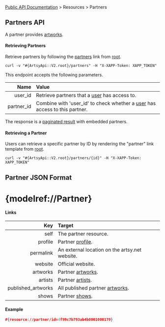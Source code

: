 [Public API Documentation](/v2) &gt; Resources &gt; Partners

## Partners API

A partner provides [artworks](/v2/docs/artworks).

#### Retrieving Partners

Retrieve partners by following the [partners](#{ArtsyApi::V2.root}/partners) link from [root](#{ArtsyApi::V2.root}).

```
curl -v "#{ArtsyApi::V2.root}/partners" -H "X-XAPP-Token: XAPP_TOKEN"
```

This endpoint accepts the following parameters.

Name       | Value                                                                                     |
----------:|:------------------------------------------------------------------------------------------|
user_id    | Retrieve partners that a [user](/v2/docs/users) has access to.                               |
partner_id | Combine with 'user_id' to check whether a [user](/v2/docs/users) has access to this partner. |

The response is a [paginated result](/v2/docs/pagination) with embedded partners.

#### Retrieving a Partner

Users can retrieve a specific partner by ID by rendering the "partner" link template from [root](#{ArtsyApi::V2.root}).

```
curl -v "#{ArtsyApi::V2.root}/partners/{id}" -H "X-XAPP-Token: XAPP_TOKEN"
```

## Partner JSON Format

# {modelref://Partner}

#### Links

Key                | Target                                            |
------------------:|:--------------------------------------------------|
self               | The partner resource.                             |
profile            | Partner [profile](/v2/docs/profiles).                |
permalink          | An external location on the artsy.net website.    |
website            | Official website.                                 |
artworks           | Partner [artworks](/v2/docs/artworks).               |
artists            | Partner [artists](/v2/docs/artists).               |
published_artworks | All published partner [artworks](/v2/docs/artworks). |
shows              | Partner [shows](/v2/docs/shows).                     |

#### Example

``` json
#{resource://partner/id=4f99c7b793ab4b0001000179}
```
